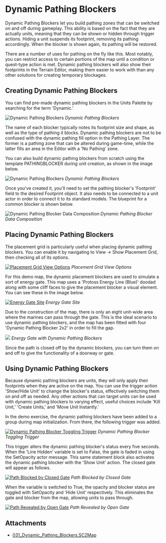 # Dynamic Pathing Blockers

Dynamic Pathing Blockers let you build pathing zones that can be switched on and off during gameplay. This ability is based on the fact that they are actually units, meaning that they can be shown or hidden through trigger actions. Hiding a unit suspends its footprint, removing its pathing accordingly. When the blocker is shown again, its pathing will be restored.

There are a number of uses for pathing on the fly like this. Most notably, you can restrict access to certain portions of the map until a condition or quest-type action is met. Dynamic pathing blockers will also show their footprints in the Terrain Editor, making them easier to work with than any other solutions for creating temporary blockages.

## Creating Dynamic Pathing Blockers

You can find pre-made dynamic pathing blockers in the Units Palette by searching for the term 'Dynamic.'

![Dynamic Pathing Blockers](./resources/031_Dynamic_Pathing_Blockers1.png)
*Dynamic Pathing Blockers*

The name of each blocker typically notes its footprint size and shape, as well as the type of pathing it blocks. Dynamic pathing blockers are not to be confused with the dynamic pathing fill option in the Pathing Layer. The former is a pathing zone that can be altered during game-time, while the latter fills an area in the Editor with a 'No Pathing' zone.

You can also build dynamic pathing blockers from scratch using the template PATHINGBLOCKER during unit creation, as shown in the image below.

![Dynamic Pathing Blockers](./resources/031_Dynamic_Pathing_Blockers2.png)
*Dynamic Pathing Blockers*

Once you've created it, you'll need to set the pathing blocker's 'Footprint' field to the desired Footprint object. It also needs to be connected to a unit actor in order to connect it to its standard models. The blueprint for a common blocker is shown below.

![Dynamic Pathing Blocker Data Composition](./resources/031_Dynamic_Pathing_Blockers3.png)
*Dynamic Pathing Blocker Data Composition*

## Placing Dynamic Pathing Blockers

The placement grid is particularly useful when placing dynamic pathing blockers. You can enable it by navigating to View -\> Show Placement Grid, then checking all of its options.

[![Placement Grid View Options](./resources/031_Dynamic_Pathing_Blockers4.png)](./resources/031_Dynamic_Pathing_Blockers4.png)
*Placement Grid View Options*

For this demo map, the dynamic placement blockers are used to simulate a sort of energy gate. This map uses a 'Protoss Energy Line (Blue)' doodad along with some cliff faces to give the placement blocker a visual element. You can see these in the image below.

[![Energy Gate Site](./resources/031_Dynamic_Pathing_Blockers5.png)](./resources/031_Dynamic_Pathing_Blockers5.png)
*Energy Gate Site*

Due to the construction of the map, there is only an eight unit-wide area where the marines can pass through the gate. This is the ideal scenario to use dynamic pathing blockers, and the map has been fitted with four 'Dynamic Pathing Blocker 2x2' in order to fill the gap.

![](./resources/031_Dynamic_Pathing_Blockers6.png)
*Energy Gate with Dynamic Pathing Blockers*

Since the path is closed off by the dynamic blockers, you can turn them on and off to give the functionality of a doorway or gate.

## Using Dynamic Pathing Blockers

Because dynamic pathing blockers are units, they will only apply their footprints when they are active on the map. You can use the trigger action 'Show/Hide Unit' to change the blocker's status, effectively switching them on and off as needed. Any other actions that can target units can be used with dynamic pathing blockers to varying effect, useful choices include 'Kill Unit,' 'Create Units,' and 'Move Unit Instantly.'

In the demo exercise, the dynamic pathing blockers have been added to a group during map initialization. From there, the following trigger was added.

[![Dynamic Pathing Blocker Toggling Trigger](./resources/031_Dynamic_Pathing_Blockers7.png)](./resources/031_Dynamic_Pathing_Blockers7.png)
*Dynamic Pathing Blocker Toggling Trigger*

This trigger alters the dynamic pathing blocker's status every five seconds. When the 'Line Hidden' variable is set to False, the gate is faded in using the SetOpacity actor message. This same statement block also activates the dynamic pathing blocker with the 'Show Unit' action. The closed gate will appear as follows.

[![Path Blocked by Closed Gate](./resources/031_Dynamic_Pathing_Blockers8.png)](./resources/031_Dynamic_Pathing_Blockers8.png)
*Path Blocked by Closed Gate*

When the variable is switched to True, the opacity and blocker status are toggled with SetOpacity and 'Hide Unit' respectively. This eliminates the gate and blocker from the map, allowing units to pass through.

[![Path Revealed by Open Gate](./resources/031_Dynamic_Pathing_Blockers9.png)](./resources/031_Dynamic_Pathing_Blockers9.png)
*Path Revealed by Open Gate*

## Attachments

 * [031_Dynamic_Pathing_Blockers.SC2Map](./maps/031_Dynamic_Pathing_Blockers.SC2Map)
